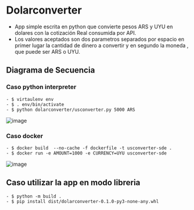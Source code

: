 # Dolarconverter
- App simple escrita en python que convierte pesos ARS y UYU en dolares con la cotización Real consumida por  API.
- Los valores aceptados son dos parametros separados por espacio en primer lugar la cantidad de dinero a convertir y en segundo la moneda , que puede ser ARS o UYU.

## Diagrama de Secuencia
### Caso python interpreter
```
- $ virtaulenv env
- $ . env/bin/activate 
- $ python dolarconverter/usconverter.py 5000 ARS 

```
![image](https://github.com/davicitoxD/monedas_calculadora/assets/8561970/da5275f3-fcf6-4163-89e0-1ae5fe91adfd)
### Caso docker
```
- $ docker build  --no-cache -f dockerfile -t usconverter-sde . 
- $ docker run -e AMOUNT=1000 -e CURRENCY=UYU usconverter-sde

```
![image](https://github.com/davicitoxD/monedas_calculadora/assets/8561970/be36a49f-3a9f-4c1a-abdc-5ab5003e9d0f)
## Caso utilizar la app en modo libreria

```
- $ python -m build .
- $ pip install dist/dolarconverter-0.1.0-py3-none-any.whl

```


